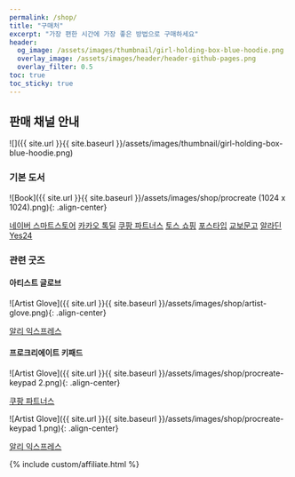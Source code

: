 ```yaml
---
permalink: /shop/
title: "구매처"
excerpt: "가장 편한 시간에 가장 좋은 방법으로 구매하세요"
header:
  og_image: /assets/images/thumbnail/girl-holding-box-blue-hoodie.png
  overlay_image: /assets/images/header/header-github-pages.png
  overlay_filter: 0.5
toc: true
toc_sticky: true
---
```

## 판매 채널 안내

![]({{ site.url }}{{ site.baseurl }}/assets/images/thumbnail/girl-holding-box-blue-hoodie.png)

### 기본 도서

![Book]({{ site.url }}{{ site.baseurl }}/assets/images/shop/procreate (1024 x 1024).png){: .align-center}

<a href="https://smartstore.naver.com/zzom/products/11203326459" target="_blank" class="btn btn--info btn--small link-shop">네이버 스마트스토어</a>
<a href="https://store.kakao.com/zzom/products/459598383" target="_blank" class="btn btn--info btn--small link-shop">카카오 톡딜</a>
<a href="https://link.coupang.com/a/ccyIvE" target="_blank" class="btn btn--info btn--small link-shop">쿠팡 파트너스</a>
<a href="https://service.toss.im/shopping/p/22046505" target="_blank" class="btn btn--info btn--small link-shop">토스 쇼핑</a>
<a href="https://posty.pe/2xv14u" target="_blank" class="btn btn--info btn--small link-shop">포스타입</a>
<a href="https://product.kyobobook.co.kr/detail/S000214869913" target="_blank" class="btn btn--info btn--small link-shop">교보문고</a>
<a href="https://www.aladin.co.kr/shop/wproduct.aspx?ItemId=353471467" target="_blank" class="btn btn--info btn--small link-shop">알라딘</a>
<a href="https://www.yes24.com/Product/Goods/139938349" target="_blank" class="btn btn--info btn--small link-shop">Yes24</a>

### 관련 굿즈

#### 아티스트 글로브

![Artist Glove]({{ site.url }}{{ site.baseurl }}/assets/images/shop/artist-glove.png){: .align-center}

<a href="https://s.click.aliexpress.com/e/_DDsKwNN" target="_blank" class="btn btn--info btn--small">알리 익스프레스</a>

#### 프로크리에이트 키패드

![Artist Glove]({{ site.url }}{{ site.baseurl }}/assets/images/shop/procreate-keypad 2.png){: .align-center}

<a href="https://link.coupang.com/a/ccyUP9" target="_blank" class="btn btn--info btn--small">쿠팡 파트너스</a>

![Artist Glove]({{ site.url }}{{ site.baseurl }}/assets/images/shop/procreate-keypad 1.png){: .align-center}

<a href="https://s.click.aliexpress.com/e/_olcibV3" target="_blank" class="btn btn--info btn--small">알리 익스프레스</a>

{% include custom/affiliate.html %}